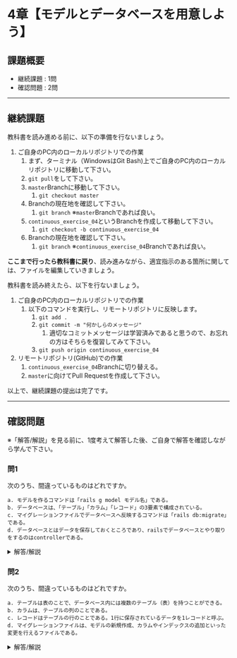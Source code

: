 # 4章【モデルとデータベースを用意しよう】

## 課題概要
 - 継続課題 : 1問
 - 確認問題 : 2問

---
## 継続課題
教科書を読み進める前に、以下の準備を行ないましょう。

1. ご自身のPC内のローカルリポジトリでの作業
   1. まず、ターミナル（WindowsはGit Bash)上でご自身のPC内のローカルリポジトリに移動して下さい。
   1. `git pull`をして下さい。
   1. `master`Branchに移動して下さい。
      1. `git checkout master`
   1. Branchの現在地を確認して下さい。
      1. `git branch` ※`master`Branchであれば良い。
   1. `continuous_exercise_04`というBranchを作成して移動して下さい。
      1. `git checkout -b continuous_exercise_04`
   1. Branchの現在地を確認して下さい。
      1. `git branch` ※`continuous_exercise_04`Branchであれば良い。

**ここまで行ったら教科書に戻り**、読み進みながら、適宜指示のある箇所に関しては、ファイルを編集していきましょう。

教科書を読み終えたら、以下を行ないましょう。
1. ご自身のPC内のローカルリポジトリでの作業
   1. 以下のコマンドを実行し、リモートリポジトリに反映します。
      1. `git add .`
      1. `git commit -m "何かしらのメッセージ"`
         1. 適切なコミットメッセージは学習済みであると思うので、お忘れの方はそちらを復習してみて下さい。
      1. `git push origin continuous_exercise_04`
1. リモートリポジトリ(GitHub)での作業
   1. `continuous_exercise_04`Branchに切り替える。
   1. `master`に向けてPull Requestを作成して下さい。

以上で、継続課題の提出は完了です。

---
## 確認問題
※「解答/解説」を見る前に、1度考えて解答した後、ご自身で解答を確認しながら学んで下さい。
### 問1
次のうち、間違っているものはどれですか。
```
a. モデルを作るコマンドは「rails g model モデル名」である。
b. データベースは、「テーブル」「カラム」「レコード」の3要素で構成されている。
c. マイグレーションファイルでデータベースへ反映するコマンドは「rails db:migrate」である。
d. データベースとはデータを保存しておくところであり、railsでデータベースとやり取りをするのはcontrollerである。
```

<details>
<summary>解答/解説</summary>
 
```
【解答】
d.データベースとはデータを保存しておくところであり、railsでデータベースとやりとりするところはcontrollerである。

【解説】
コントローラーはモデルとデータをやり取りすることが役割であってデータベースとやりとりすることはありません。

```
</details>


### 問2
次のうち、間違っているものはどれですか。
```
a. テーブルは表のことで、データベース内には複数のテーブル（表）を持つことができる。
b. カラムは、テーブルの列のことである。
c. レコードはテーブルの行のことである。1行に保存されているデータを1レコードと呼ぶ。
d. マイグレーションファイルは、モデルの新規作成、カラムやインデックスの追加といった変更を行えるファイルである。
```

<details>
<summary>解答/解説</summary>
 
```
【解答】
d.マイグレーションとはモデルの新規作成や、カラム・インデックスの追加といった変更を行なうことができる機能である。

【解説】
上の３つの選択肢はどれも正解である。
マイグレーションとはテーブルを新規に作成したりカラムの追加といった変更を行なう機能である。
新規で作成するのはモデルではなくテーブルである。

```
</details>
